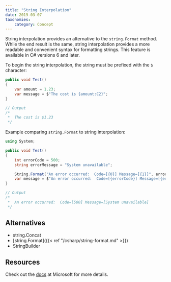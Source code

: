 ```yaml
---
title: "String Interpolation"
date: 2019-03-07
taxonomies:
    category: Concept
---
```


String interpolation provides an alternative to the `string.Format` method. While the end result is the same, string interpolation provides a more readable and convenient syntax for formatting strings. This feature is available in C# versions 6 and later.

To begin the string interpolation, the string must be prefixed with the `$` character:

``` c#
public void Test()
{
    var amount = 1.23;
    var message = $"The cost is {amount:C2}";
}

// Output
/*
 *  The cost is $1.23
 */

```

Example comparing `string.Format` to string interpolation:

``` c#
using System;

public void Test()
{
    int errorCode = 500;
    string errorMessage = "System unavailable";

    String.Format("An error occurred:  Code=[{0}] Message=[{1}]", errorCode, errorMessage);
    var message = $"An error occurred:  Code=[{errorCode}] Message=[{errorMessage}]";
}

// Output
/*
 *  An error occurred:  Code=[500] Message=[System unavailable]
 */

```

## Alternatives

- string.Concat
- [string.Format]({{< ref "/csharp/string-format.md" >}})
- StringBuilder

## Resources

Check out the [docs](https://docs.microsoft.com/en-us/dotnet/csharp/language-reference/tokens/interpolated) at Microsoft for more details.